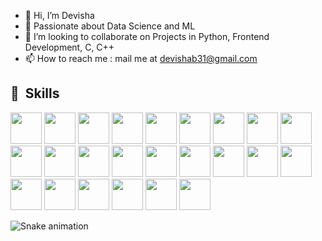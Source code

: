- 👋 Hi, I’m Devisha
- 🌱 Passionate about Data Science and ML
- 💞️ I’m looking to collaborate on Projects in Python, Frontend Development, C, C++
- 📫 How to reach me : mail me at devishab31@gmail.com
<h2> 🚀 &nbsp;Skills</h2>
<p align="left">
<img src="https://cdn.jsdelivr.net/gh/devicons/devicon@latest/icons/python/python-original-wordmark.svg" width="50" height="50"/>
<img src="https://cdn.jsdelivr.net/gh/devicons/devicon@latest/icons/streamlit/streamlit-plain-wordmark.svg" width="50" height="50"/>
<img src="https://cdn.jsdelivr.net/gh/devicons/devicon@latest/icons/pytorch/pytorch-plain-wordmark.svg" width="50" height="50"/>
<img src="https://cdn.jsdelivr.net/gh/devicons/devicon@latest/icons/flask/flask-original.svg" width="50" height="50"/>    
<img src="https://cdn.jsdelivr.net/gh/devicons/devicon@latest/icons/cplusplus/cplusplus-original.svg" width="50" height="50"/>
<img src="https://cdn.jsdelivr.net/gh/devicons/devicon@latest/icons/css3/css3-original.svg" width="50" height="50"/>
<img src="https://cdn.jsdelivr.net/gh/devicons/devicon@latest/icons/html5/html5-original.svg" width="50" height="50"/>
<img src="https://cdn.jsdelivr.net/gh/devicons/devicon@latest/icons/javascript/javascript-original.svg" width="50" height="50" />
<img src="https://cdn.jsdelivr.net/gh/devicons/devicon@latest/icons/nodejs/nodejs-original-wordmark.svg" width="50" height="50"/>
<img src="https://cdn.jsdelivr.net/gh/devicons/devicon@latest/icons/react/react-original.svg" width="50" height="50"/>       
<img src="https://cdn.jsdelivr.net/gh/devicons/devicon@latest/icons/vite/vite-original-wordmark.svg" width="50" height="50"/>
<img src="https://cdn.jsdelivr.net/gh/devicons/devicon@latest/icons/tailwindcss/tailwindcss-original.svg" width="50" height="50"/>
<img src="https://cdn.jsdelivr.net/gh/devicons/devicon@latest/icons/mongodb/mongodb-original.svg" width="50" height="50" />
<img src="https://cdn.jsdelivr.net/gh/devicons/devicon@latest/icons/reactrouter/reactrouter-original.svg" width="50" height="50"/>
<img src="https://cdn.jsdelivr.net/gh/devicons/devicon@latest/icons/keras/keras-original.svg" width="50" height="50" />
<img src="https://cdn.jsdelivr.net/gh/devicons/devicon@latest/icons/mysql/mysql-original-wordmark.svg" width="50" height="50"/>
<img src="https://cdn.jsdelivr.net/gh/devicons/devicon@latest/icons/sqlite/sqlite-original-wordmark.svg" width="50" height="50"/>
<img src="https://cdn.jsdelivr.net/gh/devicons/devicon@latest/icons/jupyter/jupyter-original-wordmark.svg" width="50" height="50"/>
<img src="https://cdn.jsdelivr.net/gh/devicons/devicon@latest/icons/firebase/firebase-original.svg" width="50" height="50" />
<img src="https://cdn.jsdelivr.net/gh/devicons/devicon@latest/icons/github/github-original.svg" width="50" height="50" />
<img src="https://cdn.jsdelivr.net/gh/devicons/devicon@latest/icons/vscode/vscode-original.svg" width="50" height="50"/>
<img src="https://cdn.jsdelivr.net/gh/devicons/devicon@latest/icons/figma/figma-original.svg" width="50" height="50"/>          
<img src="https://cdn.jsdelivr.net/gh/devicons/devicon@latest/icons/c/c-original.svg" width="50" height="50"/>          
<img src="https://cdn.jsdelivr.net/gh/devicons/devicon@latest/icons/canva/canva-original.svg"  width="50" height="50"/>
          
</p>

![Snake animation](https://github.com/git-devisha/git-devisha/blob/output/github-contribution-grid-snake.svg)
          
<!---
git-devisha/git-devisha is a ✨ special ✨ repository because its `README.md` (this file) appears on your GitHub profile.
You can click the Preview link to take a look at your changes.
--->

